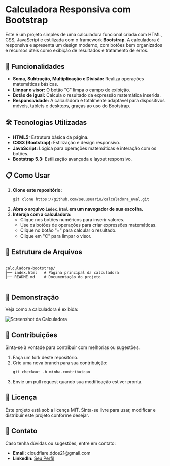  <h1>Calculadora Responsiva com Bootstrap</h1>
  <p>Este é um projeto simples de uma calculadora funcional criada com HTML, CSS, JavaScript e estilizada com o framework <strong>Bootstrap</strong>. A calculadora é responsiva e apresenta um design moderno, com botões bem organizados e recursos úteis como exibição de resultados e tratamento de erros.</p>

  <h2>🚀 Funcionalidades</h2>
  <ul>
  <li><strong>Soma, Subtração, Multiplicação e Divisão:</strong> Realiza operações matemáticas básicas.</li>
  <li><strong>Limpar o visor:</strong> O botão "C" limpa o campo de exibição.</li>
  <li><strong>Botão de igual:</strong> Calcula o resultado da expressão matemática inserida.</li>
  <li><strong>Responsividade:</strong> A calculadora é totalmente adaptável para dispositivos móveis, tablets e desktops, graças ao uso do Bootstrap.</li>
  </ul>

  <h2>🛠️ Tecnologias Utilizadas</h2>
  <ul>
  <li><strong>HTML5:</strong> Estrutura básica da página.</li>
  <li><strong>CSS3 (Bootstrap):</strong> Estilização e design responsivo.</li>
  <li><strong>JavaScript:</strong> Lógica para operações matemáticas e interação com os botões.</li>
  <li><strong>Bootstrap 5.3:</strong> Estilização avançada e layout responsivo.</li>
  </ul>

  <h2>📋 Como Usar</h2>
  <ol>
  <li><strong>Clone este repositório:</strong>
  <pre><code>git clone https://github.com/seuusuario/calculadora_eval.git</code></pre>
  </li>
  <li><strong>Abra o arquivo <code>index.html</code> em um navegador de sua escolha.</strong></li>
  <li><strong>Interaja com a calculadora:</strong>
  <ul>
  <li>Clique nos botões numéricos para inserir valores.</li>
  <li>Use os botões de operações para criar expressões matemáticas.</li>
  <li>Clique no botão "=" para calcular o resultado.</li>
  <li>Clique em "C" para limpar o visor.</li>
  </ul>
  </li>
  </ol>

  <h2>📂 Estrutura de Arquivos</h2>
  <pre><code>
calculadora-bootstrap/
├── index.html   # Página principal da calculadora
├── README.md    # Documentação do projeto
        </code></pre>

<h2>🎨 Demonstração</h2>
<p>Veja como a calculadora é exibida:</p>
<img src="https://via.placeholder.com/600x400?text=Calculadora+com+Bootstrap" alt="Screenshot da Calculadora" class="img-fluid">

<h2>🤝 Contribuições</h2>
<p>Sinta-se à vontade para contribuir com melhorias ou sugestões.</p>
<ol>
<li>Faça um fork deste repositório.</li>
<li>Crie uma nova branch para sua contribuição:
<pre><code>git checkout -b minha-contribuicao</code></pre>
</li>
<li>Envie um pull request quando sua modificação estiver pronta.</li>
</ol>

<h2>📜 Licença</h2>
<p>Este projeto está sob a licença MIT. Sinta-se livre para usar, modificar e distribuir este projeto conforme desejar.</p>

<h2>📧 Contato</h2>
<p>Caso tenha dúvidas ou sugestões, entre em contato:</p>
<ul>
<li><strong>Email:</strong> cloudflare.ddos21@gmail.com</li>
<li><strong>LinkedIn:</strong> <a href="https://linkedin.com/in/edson-bruno-dev">Seu Perfil</a></li>
</ul>
</div>
